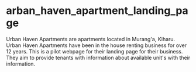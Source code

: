 # arban_haven_apartment_landing_page
Urban Haven Apartments are apartments located in Murang'a, Kiharu. Urban Haven Apartments have been in the house renting business for over 12 years. This is a pilot webpage for their landing page for their business. They aim to provide tenants with information about available unit's with their information.
